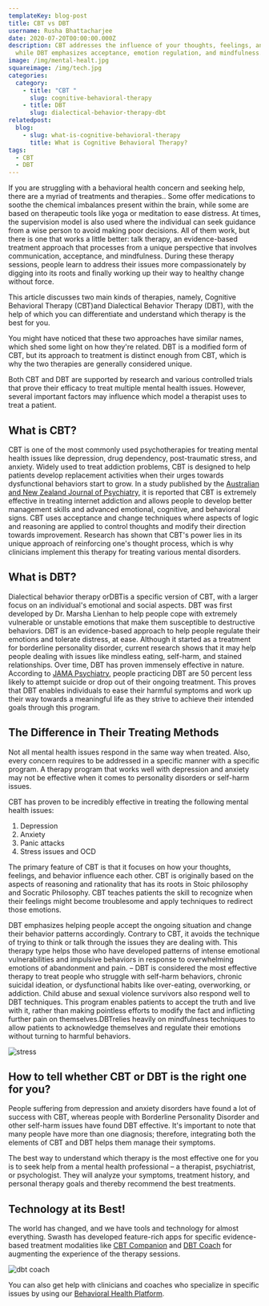 ```yaml
---
templateKey: blog-post
title: CBT vs DBT
username: Rusha Bhattacharjee
date: 2020-07-20T00:00:00.000Z
description: CBT addresses the influence of your thoughts, feelings, and actions
  while DBT emphasizes acceptance, emotion regulation, and mindfulness.
image: /img/mental-healt.jpg
squareimage: /img/tech.jpg
categories:
  category:
    - title: "CBT "
      slug: cognitive-behavioral-therapy
    - title: DBT
      slug: dialectical-behavior-therapy-dbt
relatedpost:
  blog:
    - slug: what-is-cognitive-behavioral-therapy
      title: What is Cognitive Behavioral Therapy?
tags:
  - CBT
  - DBT
---
```

<!--StartFragment-->

If you are struggling with a behavioral health concern and seeking help, there are a myriad of treatments and therapies.. Some offer medications to soothe the chemical imbalances present within the brain, while some are based on therapeutic tools like yoga or meditation to ease distress. At times, the supervision model is also used where the individual can seek guidance from a wise person to avoid making poor decisions. All of them work, but there is one that works a little better: talk therapy, an evidence-based treatment approach that processes from a unique perspective that involves communication, acceptance, and mindfulness. During these therapy sessions, people learn to address their issues more compassionately by digging into its roots and finally working up their way to healthy change without force.

This article discusses two main kinds of therapies, namely, Cognitive Behavioral Therapy (CBT)and Dialectical Behavior Therapy (DBT), with the help of which you can differentiate and understand which therapy is the best for you.

You might have noticed that these two approaches have similar names, which shed some light on how they're related. DBT is a modified form of CBT, but its approach to treatment is distinct enough from CBT, which is why the two therapies are generally considered unique.

Both CBT and DBT are supported by research and various controlled trials that prove their efficacy to treat multiple mental health issues. However, several important factors may influence which model a therapist uses to treat a patient.

## What is CBT?

CBT is one of the most commonly used psychotherapies for treating mental health issues like depression, drug dependency, post-traumatic stress, and anxiety. Widely used to treat addiction problems, CBT is designed to help patients develop replacement activities when their urges towards dysfunctional behaviors start to grow. In a study published by the [Australian and New Zealand Journal of Psychiatry,](https://www.tandfonline.com/doi/abs/10.3109/00048670903282725) it is reported that CBT is extremely effective in treating internet addiction and allows people to develop better management skills and advanced emotional, cognitive, and behavioral signs. CBT uses acceptance and change techniques where aspects of logic and reasoning are applied to control thoughts and modify their direction towards improvement. Research has shown that CBT's power lies in its unique approach of reinforcing one's thought process, which is why clinicians implement this therapy for treating various mental disorders.

## What is DBT?

Dialectical behavior therapy orDBTis a specific version of CBT, with a larger focus on an individual's emotional and social aspects. DBT was first developed by Dr. Marsha Lienhan to help people cope with extremely vulnerable or unstable emotions that make them susceptible to destructive behaviors. DBT is an evidence-based approach to help people regulate their emotions and tolerate distress, at ease. Although it started as a treatment for borderline personality disorder, current research shows that it may help people dealing with issues like mindless eating, self-harm, and stained relationships. Over time, DBT has proven immensely effective in nature. According to [JAMA Psychiatry,](https://jamanetwork.com/journals/jamapsychiatry/fullarticle/209726) people practicing DBT are 50 percent less likely to attempt suicide or drop out of their ongoing treatment. This proves that DBT enables individuals to ease their harmful symptoms and work up their way towards a meaningful life as they strive to achieve their intended goals through this program.

## The Difference in Their Treating Methods

Not all mental health issues respond in the same way when treated. Also, every concern requires to be addressed in a specific manner with a specific program. A therapy program that works well with depression and anxiety may not be effective when it comes to personality disorders or self-harm issues.

CBT has proven to be incredibly effective in treating the following mental health issues:

1. Depression
2. Anxiety
3. Panic attacks
4. Stress issues and OCD

The primary feature of CBT is that it focuses on how your thoughts, feelings, and behavior influence each other. CBT is originally based on the aspects of reasoning and rationality that has its roots in Stoic philosophy and Socratic Philosophy. CBT teaches patients the skill to recognize when their feelings might become troublesome and apply techniques to redirect those emotions.

DBT emphasizes helping people accept the ongoing situation and change their behavior patterns accordingly. Contrary to CBT, it avoids the technique of trying to think or talk through the issues they are dealing with. This therapy type helps those who have developed patterns of intense emotional vulnerabilities and impulsive behaviors in response to overwhelming emotions of abandonment and pain. – DBT is considered the most effective therapy to treat people who struggle with self-harm behaviors, chronic suicidal ideation, or dysfunctional habits like over-eating, overworking, or addiction. Child abuse and sexual violence survivors also respond well to DBT techniques. This program enables patients to accept the truth and live with it, rather than making pointless efforts to modify the fact and inflicting further pain on themselves.DBTrelies heavily on mindfulness techniques to allow patients to acknowledge themselves and regulate their emotions without turning to harmful behaviors.

![stress](/img/cbt-vs-dbt.jpg "cbt vs dbt")

<!--EndFragment-->

<!--StartFragment-->

## How to tell whether CBT or DBT is the right one for you?

People suffering from depression and anxiety disorders have found a lot of success with CBT, whereas people with Borderline Personality Disorder and other self-harm issues have found DBT effective. It's important to note that many people have more than one diagnosis; therefore, integrating both the elements of CBT and DBT helps them manage their symptoms.

The best way to understand which therapy is the most effective one for you is to seek help from a mental health professional – a therapist, psychiatrist, or psychologist. They will analyze your symptoms, treatment history, and personal therapy goals and thereby recommend the best treatments.

## Technology at its Best!

The world has changed, and we have tools and technology for almost everything. Swasth has developed feature-rich apps for specific evidence-based treatment modalities like [CBT Companion](https://www.swasth.co/cbt-companion/) and [DBT Coach](https://www.swasth.co/dbt-coach/) for augmenting the experience of the therapy sessions.



![dbt coach](/img/swasth-platform.png "CBT Vs DBT")

You can also get help with clinicians and coaches who specialize in specific issues by using our [Behavioral Health Platform](https://www.swasth.co/).

<!--EndFragment-->